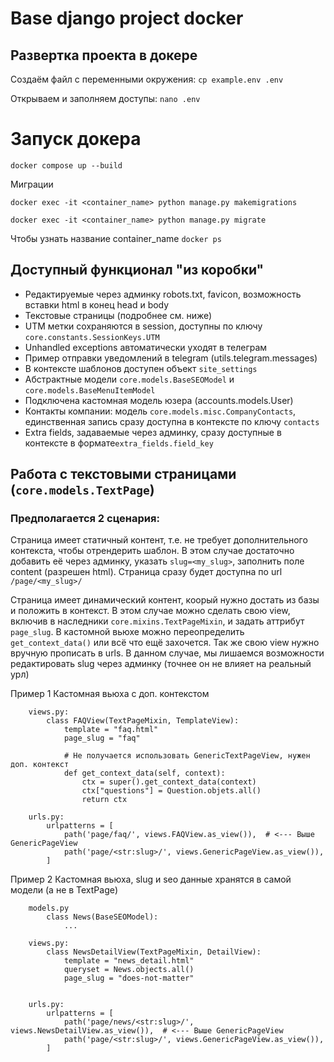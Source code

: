 # Base django project docker

## Развертка проекта в докере




Создаём файл с переменными окружения:
`cp example.env .env`

Открываем и заполняем доступы:
`nano .env`

# Запуск докера 

` docker compose up --build `

Миграции 

`docker exec -it <container_name> python manage.py makemigrations`


`docker exec -it <container_name> python manage.py migrate`

Чтобы узнать название container_name
`docker ps`


## Доступный функционал "из коробки"

- Редактируемые через админку robots.txt, favicon, возможность вставки html в конец head и body
- Текстовые страницы (подробнее см. ниже)
- UTM метки сохраняются в session, доступны по ключу `core.constants.SessionKeys.UTM`
- Unhandled exceptions автоматически уходят в телеграм
- Пример отправки уведомлений в telegram (utils.telegram.messages)
- В контексте шаблонов доступен объект `site_settings` 
- Абстрактные модели `core.models.BaseSEOModel` и `core.models.BaseMenuItemModel`
- Подключена кастомная модель юзера (accounts.models.User)
- Контакты компании: модель `core.models.misc.CompanyContacts`, единственная запись сразу доступна в контексте по ключу `contacts`
- Extra fields, задаваемые через админку, сразу доступные в контексте в формате`extra_fields.field_key`

## Работа с текстовыми страницами (`core.models.TextPage`)

### Предполагается 2 сценария:
Страница имеет статичный контент, т.е. не требует дополнительного контекста, чтобы отрендерить шаблон.
В этом случае достаточно добавить её через админку, указать `slug=<my_slug>`, заполнить поле content (разрешен html). 
Страница сразу будет доступна по url `/page/<my_slug>/`

Страница имеет динамический контент, коорый нужно достать из базы и положить в контекст.
В этом случае можно сделать свою view, включив в наследники `core.mixins.TextPageMixin`, и задать аттрибут `page_slug`.
В кастомной вьюхе можно переопределить `get_context_data()` или всё что ещё захочется. 
Так же свою view нужно вручную прописать в urls. В данном случае, мы лишаемся возможности редактировать slug через админку (точнее он не влияет на реальный урл)

Пример 1
Кастомная вьюха с доп. контекстом
```
    views.py:
        class FAQView(TextPageMixin, TemplateView):
            template = "faq.html"
            page_slug = "faq"

            # Не получается использовать GenericTextPageView, нужен доп. контекст
            def get_context_data(self, context):
                ctx = super().get_context_data(context)
                ctx["questions"] = Question.objets.all()
                return ctx

    urls.py:
        urlpatterns = [
            path('page/faq/', views.FAQView.as_view()),  # <--- Выше GenericPageView
            path('page/<str:slug>/', views.GenericPageView.as_view()),
        ]
```

Пример 2
Кастомная вьюха, slug и seo данные хранятся в самой модели (а не в TextPage)
```
    models.py
        class News(BaseSEOModel):
            ...

    views.py:
        class NewsDetailView(TextPageMixin, DetailView):
            template = "news_detail.html"
            queryset = News.objects.all()
            page_slug = "does-not-matter"


    urls.py:
        urlpatterns = [
            path('page/news/<str:slug>/', views.NewsDetailView.as_view()),  # <--- Выше GenericPageView
            path('page/<str:slug>/', views.GenericPageView.as_view()),
        ]
```
